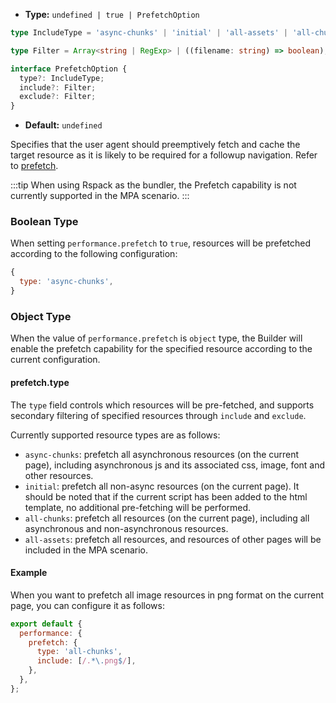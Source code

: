 - **Type:** `undefined | true | PrefetchOption`

```ts
type IncludeType = 'async-chunks' | 'initial' | 'all-assets' | 'all-chunks';

type Filter = Array<string | RegExp> | ((filename: string) => boolean);

interface PrefetchOption {
  type?: IncludeType;
  include?: Filter;
  exclude?: Filter;
}
```

- **Default:** `undefined`

Specifies that the user agent should preemptively fetch and cache the target resource as it is likely to be required for a followup navigation. Refer to [prefetch](https://developer.mozilla.org/en-US/docs/Web/HTML/Attributes/rel/prefetch).

:::tip
When using Rspack as the bundler, the Prefetch capability is not currently supported in the MPA scenario.
:::

### Boolean Type

When setting `performance.prefetch` to `true`, resources will be prefetched according to the following configuration:

```js
{
  type: 'async-chunks',
}
```

### Object Type

When the value of `performance.prefetch` is `object` type, the Builder will enable the prefetch capability for the specified resource according to the current configuration.

#### prefetch.type

The `type` field controls which resources will be pre-fetched, and supports secondary filtering of specified resources through `include` and `exclude`.

Currently supported resource types are as follows:

- `async-chunks`: prefetch all asynchronous resources (on the current page), including asynchronous js and its associated css, image, font and other resources.
- `initial`: prefetch all non-async resources (on the current page). It should be noted that if the current script has been added to the html template, no additional pre-fetching will be performed.
- `all-chunks`: prefetch all resources (on the current page), including all asynchronous and non-asynchronous resources.
- `all-assets`: prefetch all resources, and resources of other pages will be included in the MPA scenario.

#### Example

When you want to prefetch all image resources in png format on the current page, you can configure it as follows:

```js
export default {
  performance: {
    prefetch: {
      type: 'all-chunks',
      include: [/.*\.png$/],
    },
  },
};
```
